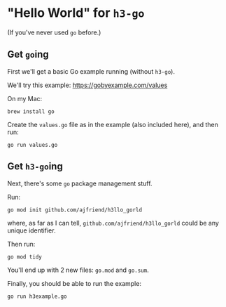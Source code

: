 # "Hello World" for `h3-go`

(If you've never used `go` before.)


## Get `go`ing

First we'll get a basic Go example running (without `h3-go`).

We'll try this example: https://gobyexample.com/values

On my Mac:

```
brew install go
```

Create the `values.go` file as in the example (also included here),
and then run:

```
go run values.go
```

## Get `h3-go`ing

Next, there's some `go` package management stuff.

Run:

```shell
go mod init github.com/ajfriend/h3llo_gorld
```

where, as far as I can tell, `github.com/ajfriend/h3llo_gorld` could be any unique identifier. 

Then run:

```shell
go mod tidy
```

You'll end up with 2 new files: `go.mod` and `go.sum`.

Finally, you should be able to run the example:

```shell
go run h3example.go
```